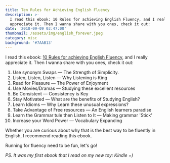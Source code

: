 ```yaml
---
title: Ten Rules for Achieving English Fluency
description: >-
  I read this ebook: 10 Rules for achieving English Fluency, and I really
  appreciate it. Then I wanna share with you ones, check it out:
date: '2018-09-09 03:47:00'
thumbnail: /assets/img/english_forever.jpeg
category: misc
background: '#7AAB13'
---
```

I read this ebook: [10 Rules for achieving English Fluency](https://www.amazon.com/Rules-Achieving-English-Fluency-successfully-ebook/dp/B00Q4RII52/ref=sr_1_1?ie=UTF8&qid=1537819317&sr=8-1&keywords=10+rules+for+achieving+english+fluency), and I really appreciate it. Then I wanna share with you ones, check it out:

1. Use synonym Swaps — The Strength of Simplicity.
2. Listen, Listen, Listen — Why Listening is King
3. Read for Pleasure — The Power of Enjoyment
4. Use Movies/Dramas — Studying these excellent resources
5. Be Consistent — Consistency is Key
6. Stay Motivated — What are the benefits of Studying English?
7. Learn Idioms — Why Learn these unusual expressions?
8. Take Advantage of Free resources — An English learners paradise
9. Learn the Grammar tule then Listen to It — Making grammar 'Stick'
10. Increase your Word Power — Vocabulary Expanding

Whether you are curious about why that is the best way to be fluently in English, I recommend reading this ebook.

Running for fluency need to be fun, let's go!

_PS. It was my first ebook that I read on my new toy: Kindle =)_
